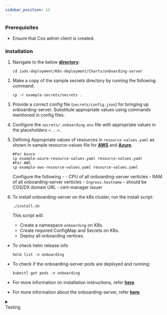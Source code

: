 ```yaml
---
sidebar_position: 14
---
```


### Prerequisites

- Ensure that Cos admin client is created.

### Installation

1. Navigate to the below **[directory](https://github.com/datakaveri/iudx-deployment/tree/5.0.0/K8s-deployment/Charts/onboarding-server)**:

    ```
    cd iudx-deployment/K8s-deployment/Charts/onboarding-server
    ```

2. Make a copy of the sample secrets directory by running the following command:
    ```
    cp -r example-secrets/secrets .
    ```

3. Provide a correct config file (`secrets/config.json`) for bringing up onboarding-server. Substitute appropriate values using commands mentioned in config files.

4. Configure the `secrets/.onboarding.env` file with appropriate values in the placeholders `<...>`.

5. Defining Appropriate values of resources in `resource-values.yaml` as shown in sample resource-values file for **[AWS](https://github.com/datakaveri/iudx-deployment/blob/5.0.0/K8s-deployment/Charts/onboarding-server/example-aws-resource-values.yaml)** and **[Azure](https://github.com/datakaveri/iudx-deployment/blob/5.0.0/K8s-deployment/Charts/onboarding-server/example-azure-resource-values.yaml)**.  

    ```
    #For Azure
    cp example-azure-resource-values.yaml resource-values.yaml
    #For AWS
    cp example-aws-resource-values.yaml resource-values.yaml
    ```
    Configure the following -
       - CPU of all onboarding-server verticles
       - RAM of all onboarding-server verticles
       - `Ingress.hostname` - should be COS/DX domain URL
       - cert-manager issuer

6. To install onboarding-server on the k8s cluster, run the install script:
    ```
    ./install.sh
    ```

    This script will:
    - Create a namespace `onboarding` on K8s.
    - Create required ConfigMap and Secrets on K8s.
    - Deploy all onboarding vertices.

- To check helm release info
    ```
    helm list -n onboarding
    ```

- To check if the onboarding-server pods are deployed and running:
    ```
    kubectl get pods -n onboarding
    ```

- For more information on installation instructions, refer **[here](https://github.com/datakaveri/iudx-deployment/tree/5.0.0/K8s-deployment/Charts/onboarding-server#introduction)**.
- For more information about the onboarding-server, refer **[here](https://github.com/datakaveri/iudx-onboarding-server/tree/1.0.1)**.

<details>
<summary><div class="style">Testing</div></summary>

- Onboarding-server API documentation can be accessed from `https://<cos-domain>/onboarding/apis`.
- Check the logs of all pods in `onboarding` namespace, there should not be any error log. If it's there, please address as specified/indicated by the log:
    ```
    kubectl logs -f -n onboarding <onboarding-pod-name>
    ```

</details>
